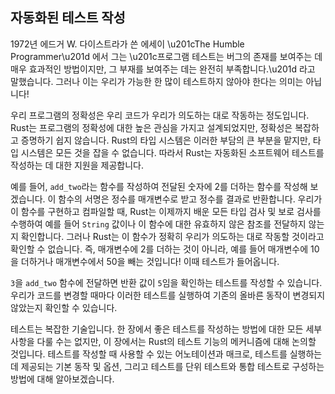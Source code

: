 ## 자동화된 테스트 작성

1972년 에드거 W. 다이스트라가 쓴 에세이 \u201cThe Humble Programmer\u201d 에서 그는
\u201c프로그램 테스트는 버그의 존재를 보여주는 데 매우 효과적인 방법이지만,
그 부재를 보여주는 데는 완전히 부족합니다.\u201d 라고 말했습니다. 그러나 이는 우리가
가능한 한 많이 테스트하지 않아야 한다는 의미는 아닙니다!

우리 프로그램의 정확성은 우리 코드가 우리가 의도하는 대로 작동하는 정도입니다. Rust는 프로그램의 정확성에 대한 높은 관심을 가지고 설계되었지만, 정확성은 복잡하고 증명하기 쉽지 않습니다. Rust의 타입 시스템은 이러한 부담의 큰 부분을 맡지만, 타입 시스템은 모든 것을 잡을 수 없습니다. 따라서 Rust는 자동화된 소프트웨어 테스트를 작성하는 데 대한 지원을 제공합니다.

예를 들어, `add_two`라는 함수를 작성하여 전달된 숫자에 2를 더하는 함수를 작성해 보겠습니다. 이 함수의 서명은 정수를 매개변수로 받고 정수를 결과로 반환합니다. 우리가 이 함수를 구현하고 컴파일할 때, Rust는 이제까지 배운 모든 타입 검사 및 보로 검사를 수행하여 예를 들어 `String` 값이나 이 함수에 대한 유효하지 않은 참조를 전달하지 않는지 확인합니다. 그러나 Rust는 이 함수가 정확히 우리가 의도하는 대로 작동할 것이라고 확인할 수 없습니다. 즉, 매개변수에 2를 더하는 것이 아니라, 예를 들어 매개변수에 10을 더하거나 매개변수에서 50을 빼는 것입니다! 이때 테스트가 들어옵니다.

`3`을 `add_two` 함수에 전달하면 반환 값이 `5`임을 확인하는 테스트를 작성할 수 있습니다. 우리가 코드를 변경할 때마다 이러한 테스트를 실행하여 기존의 올바른 동작이 변경되지 않았는지 확인할 수 있습니다.

테스트는 복잡한 기술입니다. 한 장에서 좋은 테스트를 작성하는 방법에 대한 모든 세부 사항을 다룰 수는 없지만, 이 장에서는 Rust의 테스트 기능의 메커니즘에 대해 논의할 것입니다. 테스트를 작성할 때 사용할 수 있는 어노테이션과 매크로, 테스트를 실행하는 데 제공되는 기본 동작 및 옵션, 그리고 테스트를 단위 테스트와 통합 테스트로 구성하는 방법에 대해 알아보겠습니다.
